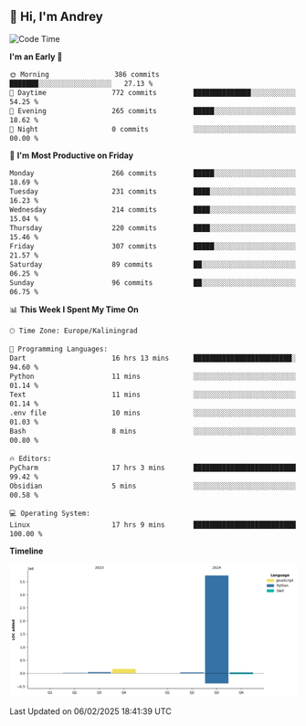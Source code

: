 ## 👋 Hi, I'm Andrey

<!--START_SECTION:waka-->
![Code Time](http://img.shields.io/badge/Code%20Time-721%20hrs%2055%20mins-blue)

**I'm an Early 🐤** 

```text
🌞 Morning                386 commits         ███████░░░░░░░░░░░░░░░░░░   27.13 % 
🌆 Daytime                772 commits         ██████████████░░░░░░░░░░░   54.25 % 
🌃 Evening                265 commits         █████░░░░░░░░░░░░░░░░░░░░   18.62 % 
🌙 Night                  0 commits           ░░░░░░░░░░░░░░░░░░░░░░░░░   00.00 % 
```
📅 **I'm Most Productive on Friday** 

```text
Monday                   266 commits         █████░░░░░░░░░░░░░░░░░░░░   18.69 % 
Tuesday                  231 commits         ████░░░░░░░░░░░░░░░░░░░░░   16.23 % 
Wednesday                214 commits         ████░░░░░░░░░░░░░░░░░░░░░   15.04 % 
Thursday                 220 commits         ████░░░░░░░░░░░░░░░░░░░░░   15.46 % 
Friday                   307 commits         █████░░░░░░░░░░░░░░░░░░░░   21.57 % 
Saturday                 89 commits          ██░░░░░░░░░░░░░░░░░░░░░░░   06.25 % 
Sunday                   96 commits          ██░░░░░░░░░░░░░░░░░░░░░░░   06.75 % 
```


📊 **This Week I Spent My Time On** 

```text
🕑︎ Time Zone: Europe/Kaliningrad

💬 Programming Languages: 
Dart                     16 hrs 13 mins      ████████████████████████░   94.60 % 
Python                   11 mins             ░░░░░░░░░░░░░░░░░░░░░░░░░   01.14 % 
Text                     11 mins             ░░░░░░░░░░░░░░░░░░░░░░░░░   01.14 % 
.env file                10 mins             ░░░░░░░░░░░░░░░░░░░░░░░░░   01.03 % 
Bash                     8 mins              ░░░░░░░░░░░░░░░░░░░░░░░░░   00.80 % 

🔥 Editors: 
PyCharm                  17 hrs 3 mins       █████████████████████████   99.42 % 
Obsidian                 5 mins              ░░░░░░░░░░░░░░░░░░░░░░░░░   00.58 % 

💻 Operating System: 
Linux                    17 hrs 9 mins       █████████████████████████   100.00 % 
```

**Timeline**

![Lines of Code chart](https://raw.githubusercontent.com/Mist3s/Mist3s/main/assets/bar_graph.png)


 Last Updated on 06/02/2025 18:41:39 UTC
<!--END_SECTION:waka-->

